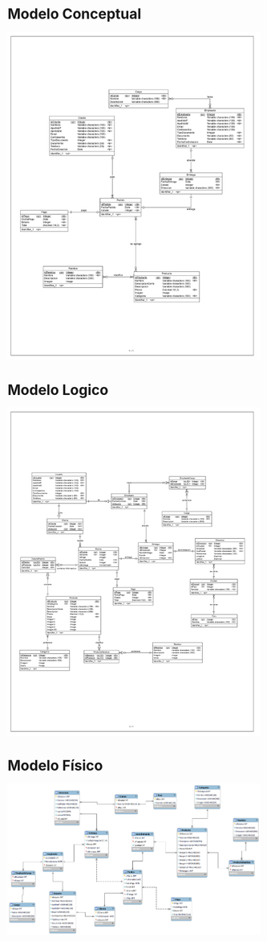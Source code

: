 # Modelo Conceptual
![Modelo Conceptual](./conceptual/ModeloConceptual.jpg)
# Modelo Logico
![Modelo Conceptual](./logico/ModeloLogico.jpg)
# Modelo Físico
![Modelo Conceptual](./fisico/ModeloFisico.png)

